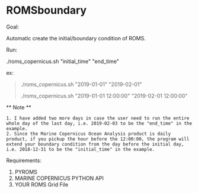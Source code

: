 # ROMSboundary


Goal:

  Automatic create the initial/boundary condition of ROMS.
  
Run:

  ./roms_copernicus.sh "initial_time" "end_time"
  
  ex:
  
  > ./roms_copernicus.sh "2019-01-01" "2019-02-01"
  >
  > ./roms_copernicus.sh "2019-01-01 12:00:00" "2019-02-01 12:00:00"
  
  ** Note **
  
    1. I have added two more days in case the user need to run the entire whole day of the last day, i.e. 2019-02-03 to be the "end_time" in the example.
    2. Since the Marine Copernicus Ocean Analysis product is daily product, if you pickup the hour before the 12:00:00, the program will extend your boundary condition from the day before the initial day, i.e. 2018-12-31 to be the "initial_time" in the example.
    
    
Requirements:

  1. PYROMS
  2. MARINE COPERNICUS PYTHON API
  3. YOUR ROMS Grid File
  
  
